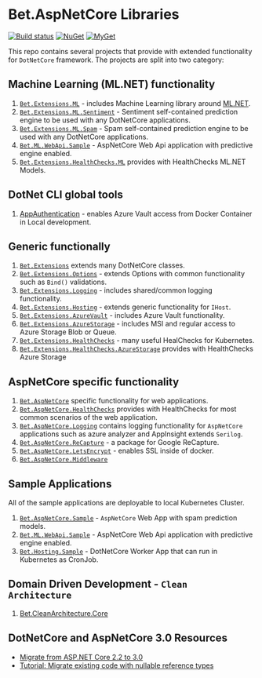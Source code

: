 # Bet.AspNetCore Libraries

[![Build status](https://ci.appveyor.com/api/projects/status/fo9rakj7s7uhs3ij?svg=true)](https://ci.appveyor.com/project/kdcllc/bet-aspnetcore)
[![NuGet](https://img.shields.io/nuget/v/Bet.AspNetCore.svg)](https://www.nuget.org/packages?q=Bet.AspNetCore)
[![MyGet](https://img.shields.io/myget/kdcllc/v/Bet.AspNetCore.svg?label=myget)](https://www.myget.org/F/kdcllc/api/v2)

This repo contains several projects that provide with extended functionality for `DotNetCore` framework. The projects are split into two category:

## Machine Learning (ML.NET) functionality

1. [`Bet.Extensions.ML`](./src/Bet.Extensions.ML/README.md) - includes Machine Learning library around [ML.NET](https://github.com/dotnet/machinelearning).
2. [`Bet.Extensions.ML.Sentiment`](./src/Bet.Extensions.ML.Sentiment/README.md) - Sentiment self-contained prediction engine to be used with any DotNetCore applications.
3. [`Bet.Extensions.ML.Spam`](./src/Bet.Extensions.ML.Spam/README.md) - Spam self-contained prediction engine to be used with any DotNetCore applications.
4. [`Bet.ML.WebApi.Sample`](./src/Bet.ML.WebApi.Sample/README.md) - AspNetCore Web Api application with predictive engine enabled.
5. [`Bet.Extensions.HealthChecks.ML`](./src/Bet.Extensions.HealthChecks.ML/README.md) provides with HealthChecks ML.NET Models.

## DotNet CLI global tools

1. [AppAuthentication](./src/AppAuthentication/README.md) - enables Azure Vault access from Docker Container in Local development.

## Generic functionally

1. [`Bet.Extensions`](./src/Bet.Extensions/README.md) extends many DotNetCore classes.
2. [`Bet.Extensions.Options`](./src/Bet.Extensions.Options/README.md) - extends Options with common functionality such as `Bind()` validations.
3. [`Bet.Extensions.Logging`](./src/Bet.Extensions.Logging/README.md) - includes shared/common logging functionality.
4. [`Bet.Extensions.Hosting`](./src/Bet.Extensions.Hosting/README.md) - extends generic functionality for `IHost`.
5. [`Bet.Extensions.AzureVault`](./src/Bet.Extensions.AzureVault/README.md) - includes Azure Vault functionality.
6. [`Bet.Extensions.AzureStorage`](./src/Bet.Extensions.AzureStorage/README.md) - includes MSI and regular access to Azure Storage Blob or Queue.
7. [`Bet.Extensions.HealthChecks`](./src/Bet.Extensions.HealthChecks/README.md) - many useful HealChecks for Kubernetes.
8. [`Bet.Extensions.HealthChecks.AzureStorage`](./src/Bet.Extensions.HealthChecks.AzureStorage/README.md) provides with HealthChecks Azure Storage

## AspNetCore specific functionality

1. [`Bet.AspNetCore`](./src/Bet.AspNetCore/README.md) specific functionality for web applications.
2. [`Bet.AspNetCore.HealthChecks`](./src/Bet.Extensions.Hosting/README.md) provides with HealthChecks for most common scenarios of the web application.
3. [`Bet.AspNetCore.Logging`](./src/Bet.AspNetCore.Logging/README.md) contains logging functionality for `AspNetCore` applications such as azure analyzer and AppInsight extends `Serilog`.
4. [`Bet.AspNetCore.ReCapture`](./src/Bet.AspNetCore.ReCapture/README.md) - a package for Google ReCapture.
5. [`Bet.AspNetCore.LetsEncrypt`](./src/Bet.Extensions.Hosting/README.md) - enables SSL inside of docker.
6. [`Bet.AspNetCore.Middleware`](./src/Bet.AspNetCore.Middleware/README.md)

## Sample Applications

All of the sample applications are deployable to local Kubernetes Cluster.

1. [`Bet.AspNetCore.Sample`](./src/Bet.AspNetCore.Sample/README.md) - `AspNetCore` Web App with spam prediction models.
2. [`Bet.ML.WebApi.Sample`](./src/Bet.ML.WebApi.Sample/README.md) - AspNetCore Web Api application with predictive engine enabled.
3. [`Bet.Hosting.Sample`](./src/Bet.Hosting.Sample/README.md) - DotNetCore Worker App that can run in Kubernetes as CronJob.

## Domain Driven Development - `Clean Architecture`

1. [Bet.CleanArchitecture.Core](./src/Bet.CleanArchitecture.Core/README.md)

## DotNetCore and AspNetCore 3.0 Resources

- [Migrate from ASP.NET Core 2.2 to 3.0](https://docs.microsoft.com/en-us/aspnet/core/migration/22-to-30?view=aspnetcore-2.2&tabs=visual-studio)
- [Tutorial: Migrate existing code with nullable reference types](https://docs.microsoft.com/en-us/dotnet/csharp/tutorials/upgrade-to-nullable-references#upgrade-the-projects-to-c-8)
